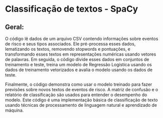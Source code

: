 # Classificação de textos - SpaCy
## Geral:

O código lê dados de um arquivo CSV contendo informações sobre eventos de risco e seus tipos associados. Ele pré-processa esses dados, lematizando os textos, removendo stopwords e pontuações, e transformando esses textos em representações numéricas usando vetores de palavras. Em seguida, o código divide esses dados em conjuntos de treinamento e teste, treina um modelo de Regressão Logística usando os dados de treinamento vetorizados e avalia o modelo usando os dados de teste.

Finalmente, o código demonstra como usar o modelo treinado para fazer previsões sobre novos textos de eventos de risco. A matriz de confusão e o relatório de classificação são usados para entender o desempenho do modelo. Este código é uma implementação básica de classificação de texto usando técnicas de processamento de linguagem natural e aprendizado de máquina.
